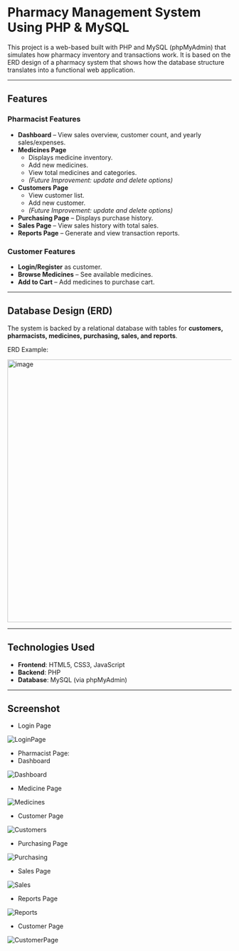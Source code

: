 # Pharmacy Management System Using PHP & MySQL
This project is a web-based built with PHP and MySQL (phpMyAdmin) that simulates how pharmacy inventory and transactions work.
It is based on the ERD design of a pharmacy system that shows how the database structure translates into a functional web application.

---

## Features

### Pharmacist Features
- **Dashboard** – View sales overview, customer count, and yearly sales/expenses.  
- **Medicines Page**  
  - Displays medicine inventory.  
  - Add new medicines.  
  - View total medicines and categories.  
  - *(Future Improvement: update and delete options)*  
- **Customers Page**  
  - View customer list.  
  - Add new customer.
  - *(Future Improvement: update and delete options)*  
- **Purchasing Page** – Displays purchase history.  
- **Sales Page** – View sales history with total sales.  
- **Reports Page** – Generate and view transaction reports.  

### Customer Features
- **Login/Register** as customer.  
- **Browse Medicines** – See available medicines.  
- **Add to Cart** – Add medicines to purchase cart.  

---

## Database Design (ERD)

The system is backed by a relational database with tables for **customers, pharmacists, medicines, purchasing, sales, and reports**.  

ERD Example:

<img width="801" height="591" alt="image" src="https://github.com/user-attachments/assets/1b303ce5-5812-4406-ab23-4a8c5acc2c93" />

---

## Technologies Used
- **Frontend**: HTML5, CSS3, JavaScript  
- **Backend**: PHP  
- **Database**: MySQL (via phpMyAdmin)

---

## Screenshot
- Login Page
  
![LoginPage](https://github.com/user-attachments/assets/a255c573-37d3-4a90-99db-0ee92ab4a484)

- Pharmacist Page:
- Dashboard

![Dashboard](https://github.com/user-attachments/assets/74b3ad95-47b5-4de7-b8d5-72ef2228beec)

- Medicine Page

![Medicines](https://github.com/user-attachments/assets/dd4a4552-0829-4f0d-8f3f-71f6f845bcf1)

- Customer Page

![Customers](https://github.com/user-attachments/assets/f01a70ee-1326-4c32-b526-c685081b9625)

- Purchasing Page

![Purchasing](https://github.com/user-attachments/assets/676f7c51-0a63-4a7c-b5ff-ecac9f802fa4)

- Sales Page

![Sales](https://github.com/user-attachments/assets/201ea3ee-e36c-4a00-9898-0298e2b8261d)

- Reports Page

![Reports](https://github.com/user-attachments/assets/b8913713-c604-47cd-8900-9db20ae9b648)

- Customer Page

![CustomerPage](https://github.com/user-attachments/assets/bb9ed33d-f0fe-42e7-8145-8845d677b6d1)

